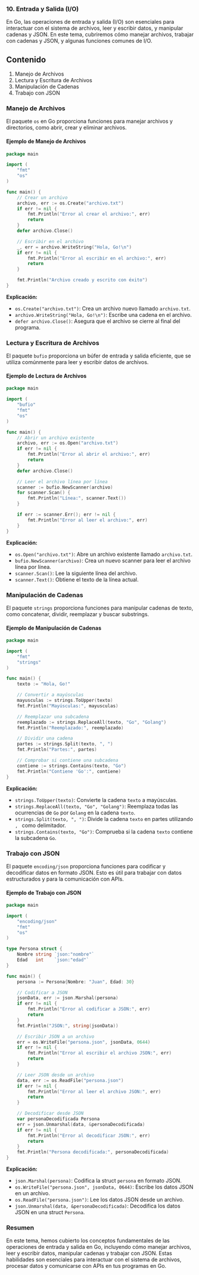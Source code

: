 ### 10. Entrada y Salida (I/O)

En Go, las operaciones de entrada y salida (I/O) son esenciales para interactuar con el sistema de archivos, leer y escribir datos, y manipular cadenas y JSON. En este tema, cubriremos cómo manejar archivos, trabajar con cadenas y JSON, y algunas funciones comunes de I/O.

## Contenido

1. Manejo de Archivos
2. Lectura y Escritura de Archivos
3. Manipulación de Cadenas
4. Trabajo con JSON

### Manejo de Archivos

El paquete `os` en Go proporciona funciones para manejar archivos y directorios, como abrir, crear y eliminar archivos.

#### Ejemplo de Manejo de Archivos

```go
package main

import (
    "fmt"
    "os"
)

func main() {
    // Crear un archivo
    archivo, err := os.Create("archivo.txt")
    if err != nil {
        fmt.Println("Error al crear el archivo:", err)
        return
    }
    defer archivo.Close()

    // Escribir en el archivo
    _, err = archivo.WriteString("Hola, Go!\n")
    if err != nil {
        fmt.Println("Error al escribir en el archivo:", err)
        return
    }

    fmt.Println("Archivo creado y escrito con éxito")
}
```

**Explicación:**
- `os.Create("archivo.txt")`: Crea un archivo nuevo llamado `archivo.txt`.
- `archivo.WriteString("Hola, Go!\n")`: Escribe una cadena en el archivo.
- `defer archivo.Close()`: Asegura que el archivo se cierre al final del programa.

### Lectura y Escritura de Archivos

El paquete `bufio` proporciona un búfer de entrada y salida eficiente, que se utiliza comúnmente para leer y escribir datos de archivos.

#### Ejemplo de Lectura de Archivos

```go
package main

import (
    "bufio"
    "fmt"
    "os"
)

func main() {
    // Abrir un archivo existente
    archivo, err := os.Open("archivo.txt")
    if err != nil {
        fmt.Println("Error al abrir el archivo:", err)
        return
    }
    defer archivo.Close()

    // Leer el archivo línea por línea
    scanner := bufio.NewScanner(archivo)
    for scanner.Scan() {
        fmt.Println("Línea:", scanner.Text())
    }

    if err := scanner.Err(); err != nil {
        fmt.Println("Error al leer el archivo:", err)
    }
}
```

**Explicación:**
- `os.Open("archivo.txt")`: Abre un archivo existente llamado `archivo.txt`.
- `bufio.NewScanner(archivo)`: Crea un nuevo scanner para leer el archivo línea por línea.
- `scanner.Scan()`: Lee la siguiente línea del archivo.
- `scanner.Text()`: Obtiene el texto de la línea actual.

### Manipulación de Cadenas

El paquete `strings` proporciona funciones para manipular cadenas de texto, como concatenar, dividir, reemplazar y buscar substrings.

#### Ejemplo de Manipulación de Cadenas

```go
package main

import (
    "fmt"
    "strings"
)

func main() {
    texto := "Hola, Go!"

    // Convertir a mayúsculas
    mayusculas := strings.ToUpper(texto)
    fmt.Println("Mayúsculas:", mayusculas)

    // Reemplazar una subcadena
    reemplazado := strings.ReplaceAll(texto, "Go", "Golang")
    fmt.Println("Reemplazado:", reemplazado)

    // Dividir una cadena
    partes := strings.Split(texto, ", ")
    fmt.Println("Partes:", partes)

    // Comprobar si contiene una subcadena
    contiene := strings.Contains(texto, "Go")
    fmt.Println("Contiene 'Go':", contiene)
}
```

**Explicación:**
- `strings.ToUpper(texto)`: Convierte la cadena `texto` a mayúsculas.
- `strings.ReplaceAll(texto, "Go", "Golang")`: Reemplaza todas las ocurrencias de `Go` por `Golang` en la cadena `texto`.
- `strings.Split(texto, ", ")`: Divide la cadena `texto` en partes utilizando `, ` como delimitador.
- `strings.Contains(texto, "Go")`: Comprueba si la cadena `texto` contiene la subcadena `Go`.

### Trabajo con JSON

El paquete `encoding/json` proporciona funciones para codificar y decodificar datos en formato JSON. Esto es útil para trabajar con datos estructurados y para la comunicación con APIs.

#### Ejemplo de Trabajo con JSON

```go
package main

import (
    "encoding/json"
    "fmt"
    "os"
)

type Persona struct {
    Nombre string `json:"nombre"`
    Edad   int    `json:"edad"`
}

func main() {
    persona := Persona{Nombre: "Juan", Edad: 30}

    // Codificar a JSON
    jsonData, err := json.Marshal(persona)
    if err != nil {
        fmt.Println("Error al codificar a JSON:", err)
        return
    }
    fmt.Println("JSON:", string(jsonData))

    // Escribir JSON a un archivo
    err = os.WriteFile("persona.json", jsonData, 0644)
    if err != nil {
        fmt.Println("Error al escribir el archivo JSON:", err)
        return
    }

    // Leer JSON desde un archivo
    data, err := os.ReadFile("persona.json")
    if err != nil {
        fmt.Println("Error al leer el archivo JSON:", err)
        return
    }

    // Decodificar desde JSON
    var personaDecodificada Persona
    err = json.Unmarshal(data, &personaDecodificada)
    if err != nil {
        fmt.Println("Error al decodificar JSON:", err)
        return
    }
    fmt.Println("Persona decodificada:", personaDecodificada)
}
```

**Explicación:**
- `json.Marshal(persona)`: Codifica la struct `persona` en formato JSON.
- `os.WriteFile("persona.json", jsonData, 0644)`: Escribe los datos JSON en un archivo.
- `os.ReadFile("persona.json")`: Lee los datos JSON desde un archivo.
- `json.Unmarshal(data, &personaDecodificada)`: Decodifica los datos JSON en una struct `Persona`.

### Resumen

En este tema, hemos cubierto los conceptos fundamentales de las operaciones de entrada y salida en Go, incluyendo cómo manejar archivos, leer y escribir datos, manipular cadenas y trabajar con JSON. Estas habilidades son esenciales para interactuar con el sistema de archivos, procesar datos y comunicarse con APIs en tus programas en Go.